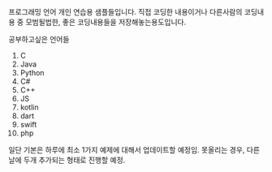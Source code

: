 프로그래밍 언어 개인 연습용 샘플들입니다.
직접 코딩한 내용이거나 다른사람의 코딩내용 중 모범될법한, 좋은 코딩내용들을 저장해놓는용도입니다.

공부하고싶은 언어들
1. C
2. Java
3. Python
4. C#
5. C++
6. JS
7. kotlin
8. dart
9. swift
10. php

일단 기본은
하루에 최소 1가지 예제에 대해서 업데이트할 예정임. 못올리는 경우, 다른날에 두개 추가되는 형태로 진행할 예정.

